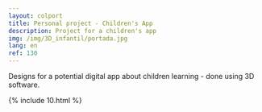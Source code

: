```yaml
---
layout: colport
title: Personal project - Children's App
description: Project for a children's app
img: /img/3D_infantil/portada.jpg
lang: en
ref: 130
---
```


Designs for a potential digital app about children learning - done using 3D software.

{% include 10.html %}
